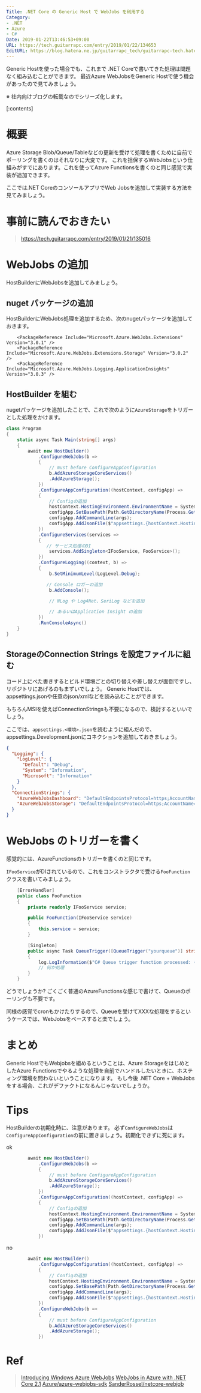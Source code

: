 ```yaml
---
Title: .NET Core の Generic Host で WebJobs を利用する
Category:
- .NET
- Azure
- C#
Date: 2019-01-22T13:46:53+09:00
URL: https://tech.guitarrapc.com/entry/2019/01/22/134653
EditURL: https://blog.hatena.ne.jp/guitarrapc_tech/guitarrapc-tech.hatenablog.com/atom/entry/10257846132712150615
---
```


Generic Hostを使った場合でも、これまで .NET Coreで書いてきた処理は問題なく組み込むことができます。
最近Azure WebJobsをGeneric Hostで使う機会があったので見てみましょう。

※ 社内向けブログの転載なのでシリーズ化します。

[:contents]

# 概要

Azure Storage Blob/Queue/Tableなどの更新を受けて処理を書くために自前でポーリングを書くのはそれなりに大変です。
これを担保するWebJobsという仕組みがすでにあります。これを使ってAzure Functionsを書くのと同じ感覚で実装が追加できます。

ここでは.NET CoreのコンソールアプリでWeb Jobsを追加して実装する方法を見てみましょう。

# 事前に読んでおきたい

> https://tech.guitarrapc.com/entry/2019/01/21/135016

# WebJobs の追加

HostBuilderにWebJobsを追加してみましょう。

## nuget パッケージの追加

HostBuilderにWebJobs処理を追加するため、次のnugetパッケージを追加しておきます。

```csproj
    <PackageReference Include="Microsoft.Azure.WebJobs.Extensions" Version="3.0.1" />
    <PackageReference Include="Microsoft.Azure.WebJobs.Extensions.Storage" Version="3.0.2" />
    <PackageReference Include="Microsoft.Azure.WebJobs.Logging.ApplicationInsights" Version="3.0.3" />
```

## HostBuilder を組む

nugetパッケージを追加したことで、これで次のように`AzureStorage`をトリガーとした処理をかけます。

```cs
class Program
{
    static async Task Main(string[] args)
    {
        await new HostBuilder()
            .ConfigureWebJobs(b =>
            {
                // must before ConfigureAppConfiguration
                b.AddAzureStorageCoreServices()
                .AddAzureStorage();
            })
            .ConfigureAppConfiguration((hostContext, configApp) =>
            {
                // Configの追加
                hostContext.HostingEnvironment.EnvironmentName = System.Environment.GetEnvironmentVariable("NETCORE_ENVIRONMENT") ?? "production";
                configApp.SetBasePath(Path.GetDirectoryName(Process.GetCurrentProcess().MainModule.FileName));
                configApp.AddCommandLine(args);
                configApp.AddJsonFile($"appsettings.{hostContext.HostingEnvironment.EnvironmentName}.json");
            })
            .ConfigureServices(services =>
            {
               // サービス処理のDI
                services.AddSingleton<IFooService, FooService>();
            })
            .ConfigureLogging((context, b) =>
            {
                b.SetMinimumLevel(LogLevel.Debug);

               // Console ロガーの追加
                b.AddConsole();

                // NLog や Log4Net、SeriLog などを追加

                // あるいはApplication Insight の追加
            })
            .RunConsoleAsync()
    }
}
```

## StorageのConnection Strings を設定ファイルに組む

コード上にべた書きするとビルド環境ごとの切り替えや差し替えが面倒ですし、リポジトリにあげるのもまずいでしょう。
Generic Hostでは、appsettings.jsonや任意のjson/xmlなどを読み込むことができます。

もちろんMSIを使えばConnectionStringsも不要になるので、検討するといいでしょう。


ここでは、`appsettings.<環境>.json`を読むように組んだので、appsettings.Development.jsonにコネクションを追加しておきましょう。


```json
{
  "Logging": {
    "LogLevel": {
      "Default": "Debug",
      "System": "Information",
      "Microsoft": "Information"
    }
  },
  "ConnectionStrings": {
    "AzureWebJobsDashboard": "DefaultEndpointsProtocol=https;AccountName=xxxxxxxx;AccountKey=XXXXXXXXXXXXXX;EndpointSuffix=core.windows.net",
    "AzureWebJobsStorage": "DefaultEndpointsProtocol=https;AccountName=xxxxxxxx;AccountKey=XXXXXXXXXXXXXX;EndpointSuffix=core.windows.net"
  }
}
```

# WebJobs のトリガーを書く

感覚的には、AzureFunctionsのトリガーを書くのと同じです。

`IFooService`がDIされているので、これをコンストラクタで受ける`FooFunction`クラスを書いてみましょう。

```cs
    [ErrorHandler]
    public class FooFunction
    {
        private readonly IFooService service;

        public FooFunction(IFooService service)
        {
            this.service = service;
        }

        [Singleton]
        public async Task QueueTrigger([QueueTrigger("yourqueue")] string queueItem, ILogger log)
        {
            log.LogInformation($"C# Queue trigger function processed: {queueItem}");
            // 何か処理
        }
    }
```

どうでしょうか? ごくごく普通のAzureFunctionsな感じで書けて、Queueのポーリングも不要です。

同様の感覚でcronもかけたりするので、Queueを受けてXXXな処理をするというケースでは、WebJobsをベースすると楽でしょう。

# まとめ

Generic HostでもWebjobsを組めるということは、Azure StorageをはじめとしたAzure Functionsでやるような処理を自前でハンドルしたいときに、ホスティング環境を問わないということになります。
もし今後 .NET Core + WebJobsをする場合、これがデファクトになるんじゃないでしょうか。

# Tips

HostBuilderの初期化時に、注意があります。
必ず`ConfigureWebJobs`は`ConfigureAppConfiguration`の前に置きましょう。初期化できずに死にます。

ok

```cs
        await new HostBuilder()
            .ConfigureWebJobs(b =>
            {
                // must before ConfigureAppConfiguration
                b.AddAzureStorageCoreServices()
                .AddAzureStorage();
            })
            .ConfigureAppConfiguration((hostContext, configApp) =>
            {
                // Configの追加
                hostContext.HostingEnvironment.EnvironmentName = System.Environment.GetEnvironmentVariable("NETCORE_ENVIRONMENT") ?? "production";
                configApp.SetBasePath(Path.GetDirectoryName(Process.GetCurrentProcess().MainModule.FileName));
                configApp.AddCommandLine(args);
                configApp.AddJsonFile($"appsettings.{hostContext.HostingEnvironment.EnvironmentName}.json");
            })
```

no

```cs
        await new HostBuilder()
            .ConfigureAppConfiguration((hostContext, configApp) =>
            {
                // Configの追加
                hostContext.HostingEnvironment.EnvironmentName = System.Environment.GetEnvironmentVariable("NETCORE_ENVIRONMENT") ?? "production";
                configApp.SetBasePath(Path.GetDirectoryName(Process.GetCurrentProcess().MainModule.FileName));
                configApp.AddCommandLine(args);
                configApp.AddJsonFile($"appsettings.{hostContext.HostingEnvironment.EnvironmentName}.json");
            })
            .ConfigureWebJobs(b =>
            {
                // must before ConfigureAppConfiguration
                b.AddAzureStorageCoreServices()
                .AddAzureStorage();
            })
```

# Ref

> [Introducing Windows Azure WebJobs](https://www.hanselman.com/blog/IntroducingWindowsAzureWebJobs.aspx)
> [WebJobs in Azure with .NET Core 2.1](https://blogs.msdn.microsoft.com/azuredev/2018/08/22/webjobs-in-azure-with-net-core-2-1/)
> [Azure/azure-webjobs-sdk](https://github.com/Azure/azure-webjobs-sdk/tree/554b7ba922be3a4e1f380034dc0c62d4efb2aa79/sample/SampleHost)
> [SanderRossel/netcore-webjob](https://github.com/SanderRossel/netcore-webjob/tree/master/NetCoreWebJob/NetCoreWebJob.WebJob)
